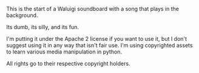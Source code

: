This is the start of a Waluigi soundboard with a song that plays in the background.

Its dumb, its silly, and its fun.

I'm putting it under the Apache 2 license if you want to use it, but I don't suggest using it in any way that isn't fair use. I'm using copyrighted assets to learn various media manipulation in python.

All rights go to their respective copyright holders.
